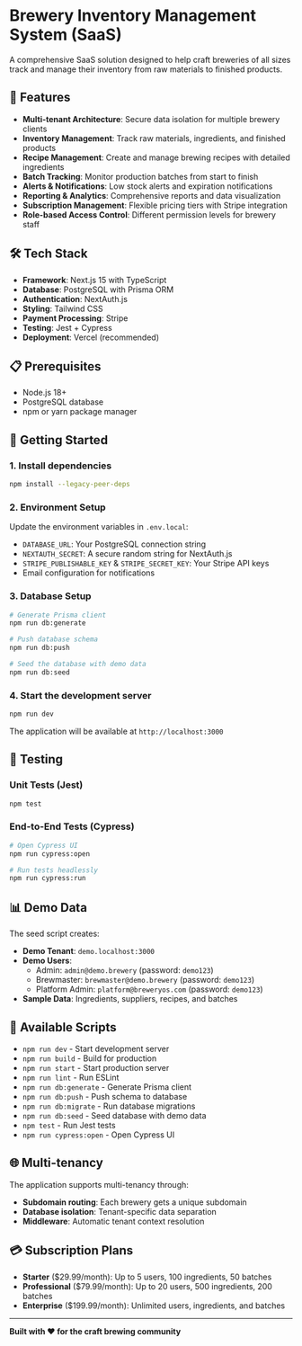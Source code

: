 # Brewery Inventory Management System (SaaS)

A comprehensive SaaS solution designed to help craft breweries of all sizes track and manage their inventory from raw materials to finished products.

## 🚀 Features

- **Multi-tenant Architecture**: Secure data isolation for multiple brewery clients
- **Inventory Management**: Track raw materials, ingredients, and finished products
- **Recipe Management**: Create and manage brewing recipes with detailed ingredients
- **Batch Tracking**: Monitor production batches from start to finish
- **Alerts & Notifications**: Low stock alerts and expiration notifications
- **Reporting & Analytics**: Comprehensive reports and data visualization
- **Subscription Management**: Flexible pricing tiers with Stripe integration
- **Role-based Access Control**: Different permission levels for brewery staff

## 🛠️ Tech Stack

- **Framework**: Next.js 15 with TypeScript
- **Database**: PostgreSQL with Prisma ORM
- **Authentication**: NextAuth.js
- **Styling**: Tailwind CSS
- **Payment Processing**: Stripe
- **Testing**: Jest + Cypress
- **Deployment**: Vercel (recommended)

## 📋 Prerequisites

- Node.js 18+
- PostgreSQL database
- npm or yarn package manager

## 🚀 Getting Started

### 1. Install dependencies

```bash
npm install --legacy-peer-deps
```

### 2. Environment Setup

Update the environment variables in `.env.local`:

- `DATABASE_URL`: Your PostgreSQL connection string
- `NEXTAUTH_SECRET`: A secure random string for NextAuth.js
- `STRIPE_PUBLISHABLE_KEY` & `STRIPE_SECRET_KEY`: Your Stripe API keys
- Email configuration for notifications

### 3. Database Setup

```bash
# Generate Prisma client
npm run db:generate

# Push database schema
npm run db:push

# Seed the database with demo data
npm run db:seed
```

### 4. Start the development server

```bash
npm run dev
```

The application will be available at `http://localhost:3000`

## 🧪 Testing

### Unit Tests (Jest)

```bash
npm test
```

### End-to-End Tests (Cypress)

```bash
# Open Cypress UI
npm run cypress:open

# Run tests headlessly
npm run cypress:run
```

## 📊 Demo Data

The seed script creates:

- **Demo Tenant**: `demo.localhost:3000`
- **Demo Users**:
  - Admin: `admin@demo.brewery` (password: `demo123`)
  - Brewmaster: `brewmaster@demo.brewery` (password: `demo123`)
  - Platform Admin: `platform@breweryos.com` (password: `demo123`)
- **Sample Data**: Ingredients, suppliers, recipes, and batches

## 🔧 Available Scripts

- `npm run dev` - Start development server
- `npm run build` - Build for production
- `npm run start` - Start production server
- `npm run lint` - Run ESLint
- `npm run db:generate` - Generate Prisma client
- `npm run db:push` - Push schema to database
- `npm run db:migrate` - Run database migrations
- `npm run db:seed` - Seed database with demo data
- `npm test` - Run Jest tests
- `npm run cypress:open` - Open Cypress UI

## 🌐 Multi-tenancy

The application supports multi-tenancy through:

- **Subdomain routing**: Each brewery gets a unique subdomain
- **Database isolation**: Tenant-specific data separation
- **Middleware**: Automatic tenant context resolution

## 💳 Subscription Plans

- **Starter** ($29.99/month): Up to 5 users, 100 ingredients, 50 batches
- **Professional** ($79.99/month): Up to 20 users, 500 ingredients, 200 batches
- **Enterprise** ($199.99/month): Unlimited users, ingredients, and batches

---

**Built with ❤️ for the craft brewing community**

